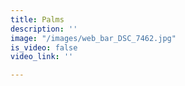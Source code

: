 ```yaml
---
title: Palms
description: ''
image: "/images/web_bar_DSC_7462.jpg"
is_video: false
video_link: ''

---
```

